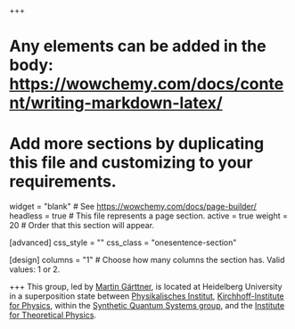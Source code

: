 +++
# Any elements can be added in the body: https://wowchemy.com/docs/content/writing-markdown-latex/
# Add more sections by duplicating this file and customizing to your requirements.


widget = "blank"  # See https://wowchemy.com/docs/page-builder/
headless = true  # This file represents a page section.
active = true
weight = 20  # Order that this section will appear.

[advanced]
  css_style = ""
  css_class = "onesentence-section"

[design]
  columns = "1" # Choose how many columns the section has. Valid values: 1 or 2.

+++
This group, led by <a href="/author/martin-garttner">Martin Gärttner</a>, is located at Heidelberg University in a superposition state between <a href="https://www.physi.uni-heidelberg.de">Physikalisches Institut</a>, <a href="https://www.kip.uni-heidelberg.de">Kirchhoff-Institute for Physics</a>, within the <a href="https://www.synqs.org">Synthetic Quantum Systems group</a>, and the <a href="https://www.thphys.uni-heidelberg.de/">Institute for Theoretical Physics</a>.

